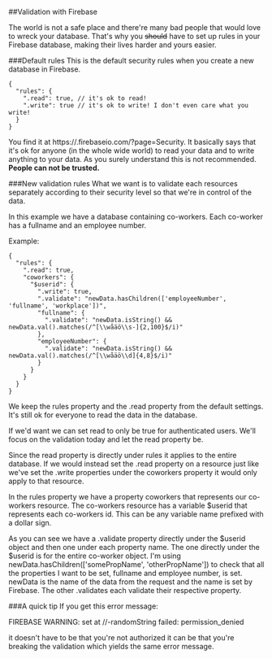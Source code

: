 ##Validation with Firebase

The world is not a safe place and there're many bad people that would love to wreck your database. That's why you <del>should</del> have to set up rules in your Firebase database, making their lives harder and yours easier.

###Default rules
This is the default security rules when you create a new database in Firebase.
    
    {
      "rules": {
        ".read": true, // it's ok to read!
        ".write": true // it's ok to write! I don't even care what you write!
      }
    }

You find it at https://<YOUR-APP-NAME>.firebaseio.com/?page=Security. It basically says that it's ok for anyone (in the whole wide world) to read your data and to write anything to your data. As you surely understand this is not recommended. **People can not be trusted.**

###New validation rules
What we want is to validate each resources separately according to their security level so that we're in control of the data. 

In this example we have a database containing co-workers. Each co-worker has a fullname and an employee number.  
   
Example:
   
    {
      "rules": {
        ".read": true,
        "coworkers": {
          "$userid": {
            ".write": true,
            ".validate": "newData.hasChildren(['employeeNumber', 'fullname', 'workplace'])", 
            "fullname": {
              ".validate": "newData.isString() && newData.val().matches(/^[\\wåäö\\s-]{2,100}$/i)"
            },
            "employeeNumber": {
              ".validate": "newData.isString() && newData.val().matches(/^[\\wåäö\\d]{4,8}$/i)"
            }
          }
        }
      }
    }
    
We keep the rules property and the .read property from the default settings. It's still ok for everyone to read the data in the database. 

If we'd want we can  set read to only be true for authenticated users. We'll focus on the validation today and let the read property be. 

Since the read property is directly under rules it applies to the entire database. If we would instead set the .read property on a resource just like we've set the .write properties under the coworkers property it would only apply to that resource.
  
In the rules property we have a property coworkers that represents our co-workers resource. The co-workers resource has a variable $userid that represents each co-workers id. This can be any variable name prefixed with a dollar sign.
 
As you can see we have a .validate property directly under the $userid object and then one under each property name. The one directly under the $userid is for the entire co-worker object. I'm using newData.hasChildren(['somePropName', 'otherPropName']) to check that all the properties I want to be set, fullname and employee number, is set. newData is the name of the data from the request and the name is set by Firebase. The other .validates each validate their respective property.
    
###A quick tip
If you get this error message:

FIREBASE WARNING: set at /<YOUR-APP-NAME>/-randomString failed: permission_denied

it doesn't have to be that you're not authorized it can be that you're breaking the validation which yields the same error message.
